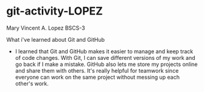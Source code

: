 # git-activity-LOPEZ


Mary Vincent A. Lopez
BSCS-3

What i've learned about Git and GitHub
- I learned that Git and GitHub makes it easier to manage and keep track of code changes. With Git, I can save different versions of my work and go back if I make a mistake. GitHub also lets me store my projects online and share them with others. It's really helpful for teamwork since everyone can work on the same project without messing up each other's work.
